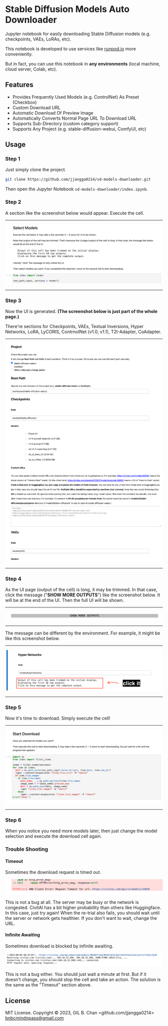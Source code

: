 # Stable Diffusion Models Auto Downloader

Jupyter notebook for easily downloading Stable Diffusion models (e.g. checkpoints, VAEs, LoRAs, etc).

This notebook is developed to use services like [runpod.io](https://runpod.io) more conveniently.

But in fact, you can use this notebook in **any environments** (local machine, cloud server, Colab, etc).

## Features

- Provides Frequently Used Models (e.g. ControlNet) As Preset (Checkbox)
- Custom Download URL
- Automatic Download Of Preview Image
- Automatically Converts Normal Page URL To Download URL
- Supports Sub-Directory (custom category support)
- Supports Any Project (e.g. stable-diffusion-webui, ComfyUI, etc)

## Usage

### Step 1

Just simply clone the project.

```bash
git clone https://github.com/jjangga0214/sd-models-downloader.git
```

Then open the Jupyter Notebook `sd-models-downloader/index.ipynb`.

### Step 2

A section like the screenshot below would appear.
Execute the cell.

___
![./images/step-2.png](./images/step-2.png)
___

### Step 3

Now the UI is generated. **(The screenshot below is just part of the whole page.)**

There're sections for Checkpoints, VAEs, Textual Inversions, Hyper Networks, LoRA, LyCORIS, ContrnolNet (v1.0, v1.1), T2I-Adapter, CoAdapter.

___
![./images/step-3.png](./images/step-3.png)
___

### Step 4

As the UI page (output of the cell) is long, it may be trimmed.
In that case, click the message ("__SHOW MORE OUTPUTS__") like the screenshot below.
It will be at the end of the UI.
Then the full UI will be shown.

___
![./images/step-4-1.png](./images/step-4-1.png)
___

The message can be different by the environment.
For example, it might be like this screenshot below.
___
![./images/step-4-2.png](./images/step-4-2.png)
___

### Step 5

Now it's time to download. Simply execute the cell!

___
![./images/step-5.png](./images/step-5.png)
___

### Step 6

When you notice you need more models later, then just change the model selection and execute the download cell again.

### Trouble Shooting

#### Timeout

Sometimes the download request is timed out.

![./images/trouble-shooting-timeout.png](./images/trouble-shooting-timeout.png)

This is not a bug at all.
The server may be busy or the network is congested.
CivitAI has a bit higher probability than others like Huggingface.
In this case, just try again!
When the re-trial also fails, you should wait until the server or network gets healthier.
If you don't want to wait, change the URL.

#### Infinite Awaiting

Sometimes download is blocked by infinite awaiting.

![./images/trouble-shooting-awaiting.png](./images/trouble-shooting-awaiting.png)

This is not a bug either.
You should just wait a minute at first.
But if it doesn't change, you should stop the cell and take an action.
The solution is the same as the "Timeout" section above.

## License

MIT License. Copyright © 2023, GIL B. Chan <github.com/jjangga0214> <bnbcmindnpass@gmail.com>
